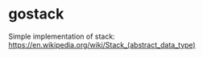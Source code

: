 # gostack

Simple implementation of stack:
https://en.wikipedia.org/wiki/Stack_(abstract_data_type)
